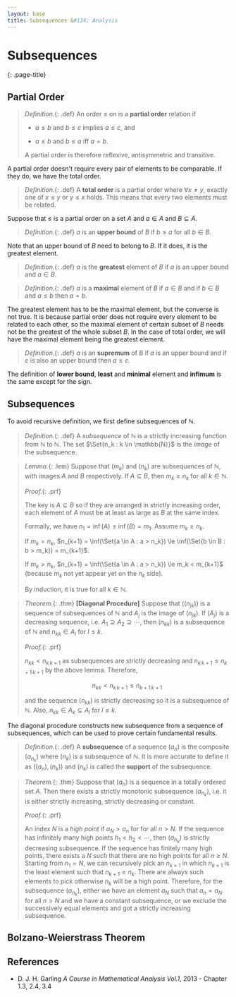 ```yaml
---
layout: base
title: Subsequences &#124; Analysis
---
```


# Subsequences
{: .page-title}

## Partial Order

> *Definition.*{: .def}
> An order $\le$ on is a **partial order** relation if
>
> + $a \le b$ and $b \le c$ implies $a \le c$, and
>
> + $a \le b$ and $b \le a$ iff $a = b$.
>
> A partial order is therefore reflexive, antisymmetric and transitive.

A partial order doesn't require every pair of elements to be comparable. If they do, we have the total order.

> *Definition.*{: .def}
> A **total order** is a partial order where $\forall x \not= y$, exactly one of $x \le y$ or $y \le x$ holds.
> This means that every two elements must be related.

Suppose that $\le$ is a partial order on a set $A$ and $a \in A$ and $B \subseteq A$.

> *Definition.*{: .def}
> $a$ is an **upper bound** of $B$ if $b \le a$ for all $b \in B$.

Note that an upper bound of $B$ need to belong to $B$. If it does, it is the greatest element.

> *Definition.*{: .def}
> $a$ is the **greatest** element of $B$ if $a$ is an upper bound and $a \in B$.

> *Definition.*{: .def}
> $a$ is a **maximal** element of $B$ if $a \in B$ and if $b \in B$ and $a \le b$ then $a = b$.

The greatest element has to be the maximal element, but the converse is not true.
It is because partial order does not require every element to be related to each other,
so the maximal element of certain subset of $B$ needs not be the greatest of the whole subset $B$.
In the case of total order, we will have the maximal element being the greatest element.

> *Definition.*{: .def}
> $a$ is an **supremum** of $B$ if $a$ is an upper bound and if $c$ is also an upper bound then $a \le c$.

The definition of **lower bound**, **least** and **minimal** element and **infimum** is the same except for the sign.

## Subsequences

To avoid recursive definition, we first define subsequences of $\mathbb{N}$.

> *Definition.*{: .def}
> A _subsequence_ of $\mathbb{N}$ is a strictly increasing function from $\mathbb{N}$ to $\mathbb{N}$.
> The set $\Set{n_k : k \in \mathbb{N}}$ is the _image_ of the subsequence.

> *Lemma.*{: .lem}
> Suppose that $(m_k)$ and $(n_k)$ are subsequences of $\mathbb{N}$, with images $A$ and $B$ respectively.
> If $A \subseteq B$, then $m_k \ge n_k$ for all $k \in \mathbb{N}$.
>
> *Proof.*{: .prf}
>
> The key is $A \subseteq B$ so if they are arranged in strictly increasing order, each element of $A$ must be at least as large as $B$ at the same index.
>
> Formally, we have $n_1 = \inf(A) \le \inf(B) = m_1$. Assume $m_k \ge n_k$.
>
> If $m_k = n_k$, $n_{k+1} = \inf(\Set{a \in A : a > n_k}) \le \inf(\Set{b \in B : b > m_k}) = m_{k+1}$.
>
> If $m_k > n_k$, $n_{k+1} = \inf(\Set{a \in A : a > n_k}) \le m_k < m_{k+1}$ (because $m_k$ not yet appear yet on the $n_k$ side).
>
> By induction, it is true for all $k \in \mathbb{N}$.

> *Theorem.*{: .thm}
> **[Diagonal Procedure]**
> Suppose that $((n_{jk}))$ is a sequence of subsequences of $\mathbb{N}$ and $A_j$ is the image of $(n_{jk})$.
> If $(A_j)$ is a decreasing sequence, i.e. $A_1 \supseteq A_2 \supseteq \cdots$,
> then $(n_{kk})$ is a subsequence of $\mathbb{N}$ and $n_{kk} \in A_l$ for $l \le k$.
>
> *Proof.*{: .prf}
>
> $n_{kk} < n_{k\,k+1}$ as subsequences are strictly decreasing and $n_{k\,k+1} \le n_{k+1\,k+1}$ by the above lemma.
> Therefore,
>
> $$
  n_{kk} < n_{k\,k+1} \le n_{k+1\,k+1}
  $$
>
> and the sequence $(n_{kk})$ is strictly decreasing so it is a subsequence of $\mathbb{N}$.
> Also, $n_{kk} \in A_k \subseteq A_l$ for $l \le k$.

The diagonal procedure constructs new subsequence from a sequence of subsequences, which can be used to prove certain fundamental results.

> *Definition.*{: .def}
> A **subsequence** of a sequence $(a_n)$ is the composite $(a_{n_k})$ where $(n_k)$ is a subsequence of $\mathbb{N}$.
> It is more accurate to define it as $((a_n), (n_k))$ and $(n_k)$ is called the **support** of the subsequence.

> *Theorem.*{: .thm}
> Suppose that $(a_n)$ is a sequence in a totally ordered set $A$.
> Then there exists a strictly monotonic subsequence $(a_{n_k})$, i.e. it is either strictly increasing, strictly decreasing or constant.
>
> *Proof.*{: .prf}
>
> An index $N$ is a _high point_ if $a_N > a_n$ for for all $n > N$.
> If the sequence has infinitely many high points $h_1 < h_2 < \cdots$, then $(a_{h_k})$ is strictly decreasing subsequence.
> If the sequence has finitely many high points, there exists a $N$ such that there are no high points for all $n \ge N$.
> Starting from $n_1 = N$, we can recursively pick an $n_{k+1}$ in which $n_{k+1}$ is the least element such that $n_{k+1} \ge n_k$.
> There are always such elements to pick otherwise $n_k$ will be a high point.
> Therefore, for the subsequence $(a_{n_k})$, either we have an element $a_N$ such that $a_n = a_N$ for all $n > N$ and we have a constant subsequence,
> or we exclude the successively equal elements and got a strictly increasing subsequence.

## Bolzano-Weierstrass Theorem

## References

* D. J. H. Garling _A Course in Mathematical Analysis Vol.1_, 2013 - Chapter 1.3, 2.4, 3.4
